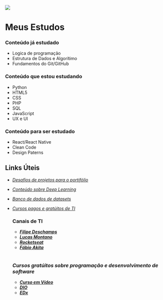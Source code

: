 <img src='https://images.pexels.com/photos/4974915/pexels-photo-4974915.jpeg?auto=compress&cs=tinysrgb&dpr=2&h=650&w=940'>

# Meus Estudos

### **Conteúdo já estudado**
- Logica de programação
- Estrutura de Dados e Algorítimo
- Fundamentos do Git/GitHub


### **Conteúdo que estou estudando**
- Python
- HTML5
- CSS
- PHP
- SQL
- JavaScript
- UX e UI

### **Conteúdo para ser estudado**
- React/React Native
- Clean Code
- Design Paterns

## Links Úteis

- _[Desafios de projetos para o portifólio](https://devchallenge.com.br/challenges)_
- _[Conteúdo sobre Deep Learning](https://www.deeplearningbook.com.br/)_
- _[Banco de dados de datasets](https://www.kaggle.com/)_
- _[Cursos pagos e gratúitos de TI](https://hackr.io/)_


    ### **Canais de TI**
    - **_[Filipe Deschamps](https://www.youtube.com/c/FilipeDeschamps)_**
    - **_[Lucas Montano](https://www.youtube.com/c/LucasMontano)_**
    - **_[Rocketseat](https://www.youtube.com/c/RocketSeat)_**
    - **_[Fábio Akita](https://www.youtube.com/c/FabioAkita1990)_**

    </br>

    ### ***Cursos gratúitos sobre programação e desenvolvimento de software***
    - **_[Curso em Vídeo](https://www.cursoemvideo.com/)_**
    - **_[DIO](https://web.dio.me/)_**
    - **_[EDx](https://www.edx.org/)_**
